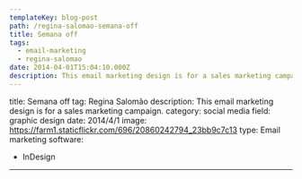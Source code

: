 ```yaml
---
templateKey: blog-post
path: /regina-salomao-semana-off
title: Semana off
tags:
  - email-marketing
  - regina-salomao
date: 2014-04-01T15:04:10.000Z
description: This email marketing design is for a sales marketing campaign.
---
```


title: Semana off
tag: Regina Salomão
description: This email marketing design is for a sales marketing campaign.
category: social media
field: graphic design
date: 2014/4/1
image: https://farm1.staticflickr.com/696/20860242794_23bb9c7c13
type: Email marketing
software:
- InDesign
---
